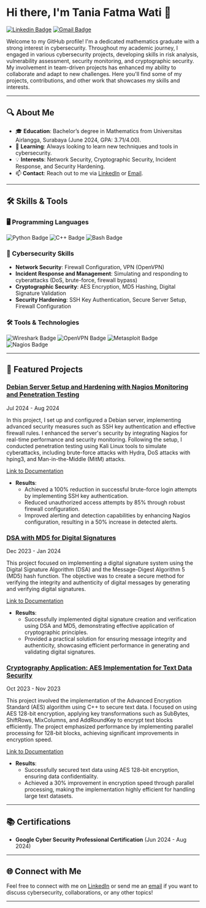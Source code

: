 # Hi there, I'm Tania Fatma Wati 👋

[![Linkedin Badge](https://img.shields.io/badge/-taniafatmawati-blue?style=flat-square&logo=Linkedin&logoColor=white&link=https://www.linkedin.com/in/tania-fatma-wati/)](https://www.linkedin.com/in/tania-fatma-wati/)
[![Gmail Badge](https://img.shields.io/badge/-tania.fatmawati20@gmail.com-c14438?style=flat-square&logo=Gmail&logoColor=white&link=mailto:tania.fatmawati20@gmail.com)](mailto:tania.fatmawati20@gmail.com)

Welcome to my GitHub profile! I'm a dedicated mathematics graduate with a strong interest in cybersecurity. Throughout my academic journey, I engaged in various cybersecurity projects, developing skills in risk analysis, vulnerability assessment, security monitoring, and cryptographic security. My involvement in team-driven projects has enhanced my ability to collaborate and adapt to new challenges. Here you'll find some of my projects, contributions, and other work that showcases my skills and interests.

---

## 🔍 About Me

- 🎓 **Education**: Bachelor’s degree in Mathematics from Universitas Airlangga, Surabaya (June 2024, GPA: 3.71/4.00).
- 🌱 **Learning**: Always looking to learn new techniques and tools in cybersecurity.
- 💡 **Interests**: Network Security, Cryptographic Security, Incident Response, and Security Hardening.
- 📫 **Contact**: Reach out to me via [LinkedIn](https://www.linkedin.com/in/tania-fatma-wati/) or [Email](mailto:tania.fatmawati20@gmail.com).

---

## 🛠️ Skills & Tools

### 🖥️ Programming Languages
![Python Badge](https://img.shields.io/badge/-Python-3776AB?style=for-the-badge&logo=python&logoColor=white)
![C++ Badge](https://img.shields.io/badge/-C++-00599C?style=for-the-badge&logo=c%2B%2B&logoColor=white)
![Bash Badge](https://img.shields.io/badge/-Bash-4EAA25?style=for-the-badge&logo=gnu-bash&logoColor=white)

### 🔐 Cybersecurity Skills
- **Network Security**: Firewall Configuration, VPN (OpenVPN)
- **Incident Response and Management**: Simulating and responding to cyberattacks (DoS, brute-force, firewall bypass)
- **Cryptographic Security**: AES Encryption, MD5 Hashing, Digital Signature Validation
- **Security Hardening**: SSH Key Authentication, Secure Server Setup, Firewall Configuration

### 🛠️ Tools & Technologies
![Wireshark Badge](https://img.shields.io/badge/-Wireshark-1679A7?style=for-the-badge&logo=wireshark&logoColor=white)
![OpenVPN Badge](https://img.shields.io/badge/-OpenVPN-FF7F32?style=for-the-badge&logo=openvpn&logoColor=white)
![Metasploit Badge](https://img.shields.io/badge/-Metasploit-4479A1?style=for-the-badge&logo=metasploit&logoColor=white)
![Nagios Badge](https://img.shields.io/badge/-Nagios-217346?style=for-the-badge&logo=nagios&logoColor=white)

---

## 📂 Featured Projects

### [Debian Server Setup and Hardening with Nagios Monitoring and Penetration Testing](https://github.com/yourusername/debian-server-setup)
Jul 2024 - Aug 2024

In this project, I set up and configured a Debian server, implementing advanced security measures such as SSH key authentication and effective firewall rules. I enhanced the server's security by integrating Nagios for real-time performance and security monitoring. Following the setup, I conducted penetration testing using Kali Linux tools to simulate cyberattacks, including brute-force attacks with Hydra, DoS attacks with hping3, and Man-in-the-Middle (MitM) attacks.

[Link to Documentation](https://github.com/yourusername/debian-server-setup)

- **Results**:
  - Achieved a 100% reduction in successful brute-force login attempts by implementing SSH key authentication.
  - Reduced unauthorized access attempts by 85% through robust firewall configuration.
  - Improved alerting and detection capabilities by enhancing Nagios configuration, resulting in a 50% increase in detected alerts.

### [DSA with MD5 for Digital Signatures](https://github.com/yourusername/dsa-md5-digital-signatures)
Dec 2023 - Jan 2024

This project focused on implementing a digital signature system using the Digital Signature Algorithm (DSA) and the Message-Digest Algorithm 5 (MD5) hash function. The objective was to create a secure method for verifying the integrity and authenticity of digital messages by generating and verifying digital signatures.

[Link to Documentation](https://github.com/yourusername/dsa-md5-digital-signatures)

- **Results**:
  - Successfully implemented digital signature creation and verification using DSA and MD5, demonstrating effective application of cryptographic principles.
  - Provided a practical solution for ensuring message integrity and authenticity, showcasing efficient performance in generating and validating digital signatures.

### [Cryptography Application: AES Implementation for Text Data Security](https://github.com/yourusername/aes-text-data-security)
Oct 2023 - Nov 2023

This project involved the implementation of the Advanced Encryption Standard (AES) algorithm using C++ to secure text data. I focused on using AES 128-bit encryption, applying key transformations such as SubBytes, ShiftRows, MixColumns, and AddRoundKey to encrypt text blocks efficiently. The project emphasized performance by implementing parallel processing for 128-bit blocks, achieving significant improvements in encryption speed.

[Link to Documentation](https://github.com/yourusername/aes-text-data-security)

- **Results**:
  - Successfully secured text data using AES 128-bit encryption, ensuring data confidentiality.
  - Achieved a 30% improvement in encryption speed through parallel processing, making the implementation highly efficient for handling large text datasets.

---

## 📚 Certifications

- **Google Cyber Security Professional Certification** (Jun 2024 - Aug 2024)

---

## 🌐 Connect with Me

Feel free to connect with me on [LinkedIn](https://www.linkedin.com/in/tania-fatma-wati/) or send me an [email](mailto:tania.fatmawati20@gmail.com) if you want to discuss cybersecurity, collaborations, or any other topics!

---
